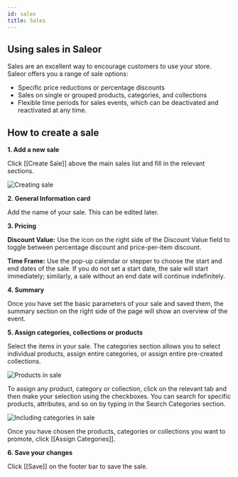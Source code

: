 ```yaml
---
id: sales
title: Sales
---
```

## Using sales in Saleor

Sales are an excellent way to encourage customers to use your store. Saleor offers you a range of sale options:

- Specific price reductions or percentage discounts
- Sales on single or grouped products, categories, and collections
- Flexible time periods for sales events, which can be deactivated and reactivated at any time.


## How to create a sale

**1. Add a new sale**

Click [[Create&nbsp;Sale]] above the main sales list and fill in the relevant sections.

![Creating sale](assets/dashboard-discounts/1.png)


**2. General Information card**

Add the name of your sale. This can be edited later.


**3. Pricing**

**Discount Value:** Use the icon on the right side of the Discount Value field to toggle between percentage discount and price-per-item discount.

**Time Frame:** Use the pop-up calendar or stepper to choose the start and end dates of the sale. If you do not set a start date, the sale will start immediately; similarly, a sale without an end date will continue indefinitely.


**4. Summary**

Once you have set the basic parameters of your sale and saved them, the summary section on the right side of the page will show an overview of the event.


**5. Assign categories, collections or products**

Select the items in your sale. The categories section allows you to select individual products, assign entire categories, or assign entire pre-created collections.   

![Products in sale](assets/dashboard-discounts/discounts2.png)

To assign any product, category or collection, click on the relevant tab and then make your selection using the checkboxes. You can search for specific products, attributes, and so on by typing in the Search Categories section.

![Including categories in sale](assets/dashboard-discounts/discounts3.JPG)

Once you have chosen the products, categories or collections you want to promote, click [[Assign&nbsp;Categories]].


**6. Save your changes**

Click [[Save]] on the footer bar to save the sale.
